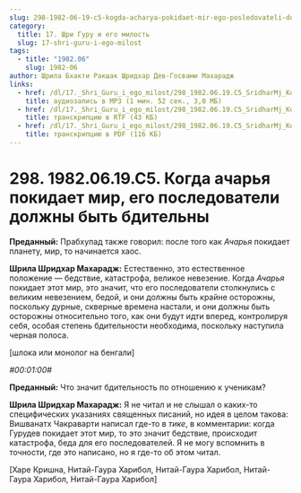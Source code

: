 ```yaml
---
slug: 298-1982-06-19-c5-kogda-acharya-pokidaet-mir-ego-posledovateli-dolzhny-byt-bditelny
category:
  title: 17. Шри Гуру и его милость
  slug: 17-shri-guru-i-ego-milost
tags:
  - title: "1982.06"
    slug: 1982-06
author: Шрила Бхакти Ракшак Шридхар Дев-Госвами Махарадж
links:
  - href: /dl/17._Shri_Guru_i_ego_milost/298_1982.06.19.C5_SridharMj_Kogda_acharja_pokidaet_mir_ego_posledovateli_dolzhny_byt_bditelny.mp3
    title: аудиозапись в MP3 (1 мин. 52 сек., 3,0 МБ)
  - href: /dl/17._Shri_Guru_i_ego_milost/298_1982.06.19.C5_SridharMj_Kogda_acharja_pokidaet_mir_ego_posledovateli_dolzhny_byt_bditelny.rtf
    title: транскрипцию в RTF (43 КБ)
  - href: /dl/17._Shri_Guru_i_ego_milost/298_1982.06.19.C5_SridharMj_Kogda_acharja_pokidaet_mir_ego_posledovateli_dolzhny_byt_bditelny.pdf
    title: транскрипцию в PDF (116 КБ)
---
```


# 298. 1982.06.19.C5. Когда ачарья покидает мир, его последователи должны быть бдительны

**Преданный:** Прабхупад также говорил: после того как *Ачарья* покидает планету, мир, то начинается хаос.

**Шрила Шридхар Махарадж:** Естественно, это естественное положение — бедствие, катастрофа, великое невезение. Когда *Ачарья* покидает этот мир, это значит, что его последователи столкнулись с великим невезением, бедой, и они должны быть крайне осторожны, поскольку дурные, скверные времена настали, и они должны быть осторожны относительно того, как они будут идти вперед, контролируя себя, особая степень бдительности необходима, поскольку наступила черная полоса.

[шлока или монолог на бенгали]

*#00:01:00#*

**Преданный:** Что значит бдительность по отношению к ученикам?

**Шрила Шридхар Махарадж:** Я не читал и не слышал о каких-то специфических указаниях священных писаний, но идея в целом такова: Вишванатх Чакраварти написал где-то в *тике*, в комментарии: когда Гурудев покидает этот мир, то это значит бедствие, происходит катастрофа, беда для его последователей. Я не могу вспомнить в точности, где это написано, но я где-то об этом читал.

[Харе Кришна, Нитай-Гаура Харибол, Нитай-Гаура Харибол, Нитай-Гаура Харибол, Нитай-Гаура Харибол]

